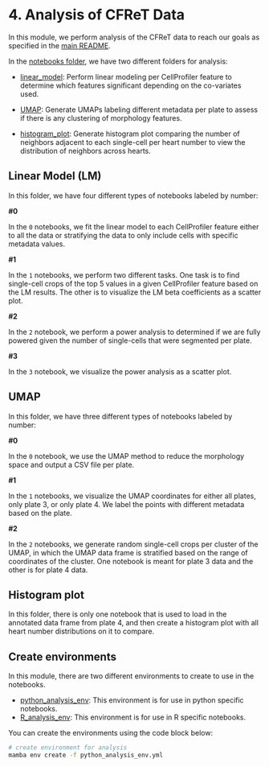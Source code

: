 # 4. Analysis of CFReT Data

In this module, we perform analysis of the CFReT data to reach our goals as specified in the [main README](../README.md).

In the [notebooks folder](./notebooks/), we have two different folders for analysis:

- [linear_model](./notebooks/linear_model/): Perform linear modeling per CellProfiler feature to determine which features significant depending on the co-variates used.

- [UMAP](./notebooks/UMAP/): Generate UMAPs labeling different metadata per plate to assess if there is any clustering of morphology features.

- [histogram_plot](./notebooks/histogram_plot/): Generate histogram plot comparing the number of neighbors adjacent to each single-cell per heart number to view the distribution of neighbors across hearts.

## Linear Model (LM)

In this folder, we have four different types of notebooks labeled by number:

**#0**

In the `0` notebooks, we fit the linear model to each CellProfiler feature either to all the data or stratifying the data to only include cells with specific metadata values.

**#1**

In the `1` notebooks, we perform two different tasks.
One task is to find single-cell crops of the top 5 values in a given CellProfiler feature based on the LM results.
The other is to visualize the LM beta coefficients as a scatter plot.

**#2**

In the `2` notebook, we perform a power analysis to determined if we are fully powered given the number of single-cells that were segmented per plate.

**#3**

In the `3` notebook, we visualize the power analysis as a scatter plot.

## UMAP

In this folder, we have three different types of notebooks labeled by number:

**#0**

In the `0` notebook, we use the UMAP method to reduce the morphology space and output a CSV file per plate.

**#1**

In the `1` notebooks, we visualize the UMAP coordinates for either all plates, only plate 3, or only plate 4.
We label the points with different metadata based on the plate.

**#2**

In the `2` notebooks, we generate random single-cell crops per cluster of the UMAP, in which the UMAP data frame is stratified based on the range of coordinates of the cluster.
One notebook is meant for plate 3 data and the other is for plate 4 data.

## Histogram plot

In this folder, there is only one notebook that is used to load in the annotated data frame from plate 4, and then create a histogram plot with all heart number distributions on it to compare.

## Create environments

In this module, there are two different environments to create to use in the notebooks. 

- [python_analysis_env](./python_analysis_env.yml): This environment is for use in python specific notebooks.
- [R_analysis_env](./R_analysis_env.yml): This environment is for use in R specific notebooks.

You can create the environments using the code block below:

```bash
# create environment for analysis
mamba env create -f python_analysis_env.yml
```
